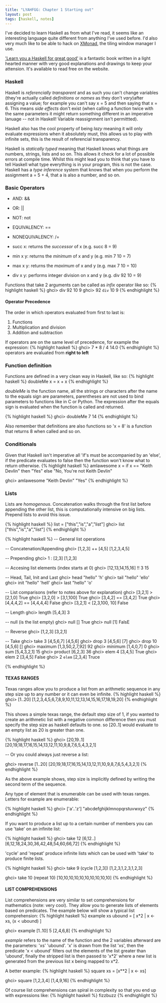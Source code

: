 ```yaml
---
title: "LYAHFGG: Chapter 1 Starting out"
layout: post
tags: [haskell, notes]
---
```


I've decided to learn Haskell as from what I've read, it seems like an
interesting language quite different from anything I've used before. I'd
also very much like to be able to hack on [XMonad](http://xmonad.org/),
the tiling window manager I use.

['Learn you a Haskell for great good'](http://learnyouahaskell.com/) is a fantastic book written in a
light hearted manner with very good explanations and drawings to keep
your attension. It's available to read free on the website.


### Haskell ###
Haskell is _referencially transparent_ and as such you can't
change variables (they're actually called _definitions_ or _names_ as they don't _vary_)after assigning a value; for example you can't say x = 5
and then saying that x = 6. This means _side effects_ don't exist (when
calling a function twice with the same parameters it might return
something different in an imperative lanuage -- not in Haskell! Variable
reassignment isn't permittted).

Haskell also has the cool property of being _lazy_ meaning it will only
evaluate expressions when it absolutely must, this allows us to play
with infinite sets, this is the result of referencial transparency.

Haskell is _statically typed_ meaning that Haskell knows what things are
numbers, strings, lists and so on. This allows it check for a lot of
possible errors at compile time. Whilst this might lead you to think
that you have to tell Haskell what type everything is in your program,
this is not the case. Haskell has a _type inference_ system that knows
that when you perform the assignment a = 5 + 4, that a is also a number,
and so on.

### Basic Operators ###
- AND: &&
- OR: ||
- NOT: not
- EQUIVALENCY: ==
- NONEQUIVALENCY: /=

- succ x: returns the _successor_ of x (e.g. succ 8 = 9)
- min x y: returns the _minimum_ of x and y (e.g. min 7 10 = 7)
- max x y: returns the _maximum_ of x and y (e.g. max 7 10 = 10)
- div x y: performs integer division on x and y (e.g. div 92 10 = 9)

Functions that take 2 arguments can be called as _infix_ operator like
so:
{% highlight haskell %}
ghci> div 92 10 
9
ghci> 92 `div` 10
9
{% endhighlight %}

#### Operator Precedence ####
The order in which operators evaluated from first to last is:

1. Functions
2. Multiplication and division 
3. Addition and subtraction

If operators are on the same level of precedence, for example the
expression:
{% highlight haskell %}
ghci> 7 \* 8 / 4
14.0
{% endhighlight %}
operators are evaluated from __right to left__


### Function definition ###
Functions are defined in a very clean way in Haskell, like so:
{% highlight haskell %}
doubleMe x = x + x
{% endhighlight %}

_doubleMe_ is the function name, all the strings or characters after the name to the equals sign are parameters, parentheses are not used to bind parameters to functions like in C or Python. The expression after the equals sign is evaluated when the function is called and returned.

{% highlight haskell %}
ghci> doubleMe 7
14
{% endhighlight %}

Also remember that definitions are also functions so 'x = 8' is a function that returns 8 when called and so on.

### Conditionals ###
Given that Haskell isn't imperative all 'if's must be accompanied by an 'else', if the predicate evaluates to false then the function won't know what to return otherwise.
{% highlight haskell %}
amIawesome x = if x == "Keith Devlin"
                then "Yes"
                else "No, You're not Keith Devlin"


ghci> amIawesome "Keith Devlin"
"Yes"
{% endhighlight %}

### Lists ###
Lists are _homogenous_. Concatenation walks through the first list before appending the other list, this is computationally intensive on big lists. Prepend lists to avoid this issue.

{% highlight haskell %}
list = ["this","is","a","list"]
ghci> list
["this","is","a","list"]
{% endhighlight %}

{% highlight haskell %}
-- General list operations


-- Concatenation/Appending
ghci> [1,2,3] ++ [4,5]
[1,2,3,4,5]

-- Prepending
ghci> 1 : [2,3]
[1,2,3]

-- Accesing list elements (index starts at 0)
ghci> [12,13,14,15,16] !! 3
15

-- Head, Tail, Init and Last
ghci> head "hello"
'h'
ghci> tail "hello"
'ello'
ghci> init "hello"
'hell'
ghci> last "hello"
'o'

-- List comparisons (refer to notes above for explanation)
ghci> [3,2,1] > [2,1,0]
True
ghci> [3,2,0] > [3,1,100]
True
ghci> [3,4,2] == [3,4,2]
True
ghci> [4,4,4,2] == [4,4,4,4]
False
ghci> [3,2,1] < [2,3,100, 10]
False

-- Length
ghci> length [5,4,3]
3

-- null (is the list empty)
ghci> null []
True
ghci> null [1]
FalsE

-- Reverse
ghci> [1,2,3]
[3,2,1]

-- Take
ghci> take 3 [4,5,6,7]
[4,5,6]
ghci> drop 3 [4,5,6]
[7]
ghci> drop 10 [4,5,6]
[]
ghci> maximum [1,3,50,2,7,92]
92
ghci> minimum [1,4,0,7]
0
ghci> sum [5,4,3,2,1]
15
ghci> product [6,2,3]
36
ghci> elem 4 [3,4,5]
True
ghci> elem 2 [3,4,5]
False
ghci> 2 `elem` [2,3,4]
Truce

{% endhighlight %}

#### TEXAS RANGES ####
Texas ranges allow you to produce a list from an arithmetic sequence in any step size up to any number or it can even be infinite.
{% highlight haskell %}
ghci> [1..20]
[1,2,3,4,5,6,7,8,9,10,11,12,13,14,15,16,17,18,19,20]
{% endhighlight %}

This shows a simple texas range, the default step size of 1, if you wanted to create an arithmetic list with a negative common difference then you must specify the step size as haskell defaults to one. so [20..1] would evaluate to an empty list as 20 is greater than one.

{% highlight haskell %}
ghci> [20,19..1]
[20,19,18,17,16,15,14,13,12,11,10,9,8,7,6,5,4,3,2,1]

-- Or you could always just reverse a list:

ghci> reverse [1..20]
[20,19,18,17,16,15,14,13,12,11,10,9,8,7,6,5,4,3,2,1]
{% endhighlight %}

As the above example shows, step size is implicitly defined by writing the second term of the sequence. 

Any type of element that is enumerable can be used with texas ranges. Letters for example are enumerable:

{% highlight haskell %}
ghci> ['a'..'z']
"abcdefghijklmnopqrstuvwxyz"
{% endhighlight %}

If you want to produce a list up to a certain number of members you can use 'take' on an infinite list:

{% highlight haskell %}
ghci> take 12 [6,12..]
[6,12,18,24,30,36,42,48,54,60,66,72]
{% endhighlight %}

'cycle' and 'repeat' produce infinite lists which can be used with 'take' to produce finite lists.

{% highlight haskell %}
ghci> take 9 (cycle [1,2,3])
[1,2,3,1,2,3,1,2,3]

ghci> take 10 (repeat 10)
[10,10,10,10,10,10,10,10,10,10]
{% endhighlight %}

#### LIST COMPREHENSIONS ####
List comprehensions are very similar to set comprehensions for mathematics (note: very cool). They allow you to generate lists of elements based on predicates. The example below will show a typical list comprehension:
{% highlight haskell %}
example xs ubound = [ x\*2 | x <- xs, (x < ubound) ]

ghci> example [1..10] 5 
[2,4,6,8]
{% endhighlight %}

_example_ refers to the name of the function and the 2 variables afterward are the parameters: 'xs' 'ubound'. 'x' is drawn from the list 'xs', then the predicate 'x < ubound' filters out the elements of the list greater than 'ubound', finally the stripped list is then passed to 'x\*2' where a new list is generated from the previous list x being mapped to x\*2.

A better example:
{% highlight haskell %}
square xs = [x\*\*2 | x <- xs]

ghci> square [1,2,3,4]
[1,4,9,16]
{% endhighlight %}

Of course list comprehensions can spiral in complexity so that you end up with expressions like:
{% highlight haskell %}
fizzbuzz
{% endhighlight %}
